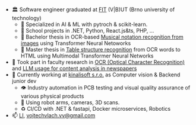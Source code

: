 - 🏛️ Software engineer graduated at [FIT](https://www.fit.vut.cz/.en) (V|B)UT (Brno university of technology)
  - 🤖 Specialized in AI & ML with pytroch & scikit-learn.
  - 🌱 School projects in .NET, Python, React.js&ts, PHP, ...
  - 🎵 Bachelor thesis in OCR-based [Musical notation recognition from images](https://github.com/vlachvojta/bachelor_thesis_omr) using Transformer Neural Netoworks
  - 🌳 Master thesis in [Table structure recognition](https://github.com/vlachvojta/table_structure_recognition) from OCR words to HTML using Multimodal Transformer Neural Networks
- 🥼 Took part in faculty research in [OCR (Optical Character Recognition)](https://github.com/DCGM/pero-ocr) and [LLM usage for content analysis in newspapers](https://github.com/DCGM/discourseer)
- 👷 Currently working at [kinalisoft s.r.o.](https://kinali.cz/) as Computer vision & Backend junior dev
  - 👁️ Industry automation in PCB testing and visual quality assurance of various physical products
  - 🦾 Using robot arms, cameras, 3D scans.
  - ♻️ CI/CD with .NET & fastapi, Docker microservices, Robotics
- 📫 [LI](https://www.linkedin.com/in/vojtech-vlach), [vojtechvlach.vv@gmail.com](mailto:vojtechvlach.vv@gmail.com)
